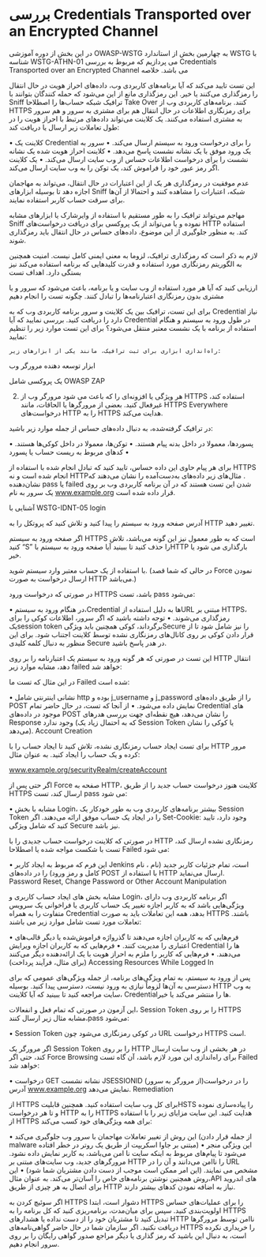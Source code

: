  # بررسی Credentials Transported over an Encrypted Channel

در این بخش از دوره آموزشی OWASP-WSTG به چهارمین بخش از استاندارد WSTG با شناسه WSTG-ATHN-01 می پردازیم که مربوط به بررسی Credentials Transported over an Encrypted Channel می باشد.
خلاصه

این تست تایید می‌کند که آیا برنامه‌های کاربردی وب، داده‌های احراز هویت در حال انتقال را رمزگذاری می‌کنند یا خیر. این رمزگذاری مانع از این می‌شود که حمله کنندگان بتوانند با Sniff ترافیک شبکه حساب‌ها را اصطلاحا Take Over کنند. برنامه‌های کاربردی وب از HTTPS برای رمزنگاری اطلاعات در حال انتقال هم برای مشتری به سرور و هم سرور به مشتری استفاده می‌کنند. یک کلاینت می‌تواند داده‌های مرتبط با احراز هویت را در طول تعاملات زیر ارسال یا دریافت کند:

• کلاینت یک Credential را برای درخواست ورود به سیستم ارسال می‌کند.
• سرور به یک ورود موفق با یک نشانه نشست پاسخ می‌دهد.
• کلاینت احراز هویت شده یک نشانه نشست را برای درخواست اطلاعات حساس از وب سایت ارسال می‌کند.
• یک کلاینت اگر رمز عبور خود را فراموش کند، یک توکن را به وب سایت ارسال می‌کند.

عدم موفقیت در رمزگذاری هر یک از این اعتبارات در حال انتقال، می‌تواند به مهاجمان اجازه دهد تا بوسیله ابزارهای Sniff شبکه، اعتبارات را مشاهده کنند و احتمالا از آن‌ها برای سرقت حساب کاربر استفاده نمایند.

مهاجم می‌تواند ترافیک را به طور مستقیم با استفاده از وایرشارک یا ابزارهای مشابه Sniff نموده و یا می‌تواند از یک پروکسی برای دریافت درخواست‌های HTTP استفاده کند. به منظور جلوگیری از این موضوع، داده‌های حساس در حال انتقال باید رمزگذاری شوند.

لازم به ذکر است که رمزگذاری ترافیک، لزوما به معنی ایمنی کامل نیست. امنیت همچنین به الگوریتم رمزنگاری مورد استفاده و قدرت کلیدهایی که برنامه استفاده می‌کند نیز بستگی دارد.
اهداف تست

ارزیابی کنید که آیا هر مورد استفاده از وب سایت و یا برنامه، باعث می‌شود که سرور و یا مشتری بدون رمزنگاری اعتبارنامه‌ها را تبادل کنند.
چگونه تست را انجام دهیم

برای این تست، ترافیک بین یک کلاینت و سرور برنامه کاربردی وب که به Credential نیاز دارد را دریافت کنید. بررسی نمایید که آیا Credential در طول ورود به سیستم و هنگام استفاده از برنامه با یک نشست معتبر منتقل می‌شود؟ برای این تست موارد زیر را تنظیم نمایید:

    راه‌اندازی ابزاری برای ثبت ترافیک، مانند یکی از ابزارهای زیر:

ابزار توسعه دهنده مرورگر وب

یک پروکسی شامل OWASP ZAP

2. هر ویژگی یا افزونه‌ای را که باعث می شود مرورگر وب از HTTPS استفاده کند، غیرفعال کنید. بعضی از مرورگرها یا الحاقات، مانند HTTPS Everywhere درخواست‌های HTTP را به HTTPS هدایت می‌کند.

در ترافیک گرفته‌شده، به دنبال داده‌های حساس از جمله موارد زیر باشید:

• پسوردها، معمولا در داخل بدنه پیام هستند.
• توکن‌ها، معمولا در داخل کوکی‌ها هستند.
• کدهای مربوط به ریست حساب یا پسورد

برای هر پیام حاوی این داده حساس، تایید کنید که تبادل انجام شده با استفاده از HTTPS ‏انجام شده است و نه HTTP‏. مثال‌های زیر داده‌های به‌دست‌آمده را نشان می‌دهند که نشان‌دهنده pass یا failed شدن این تست هستند که در آن برنامه کاربردی وب بر روی یک سرور به نام www.example.org قرار داده شده است.

آشنایی با WSTG-IDNT-05
login

آدرس صفحه ورود به سیستم را پیدا کنید و تلاش کنید که پروتکل را به HTTP تغییر دهید.

اگر صفحه ورود به سیستم HTTPS است که به طور معمول نیز این گونه می‌باشد، تلاش کنید “S” را حذف کنید تا ببینید آیا صفحه ورود به سیستم باHTTP بارگذاری می شود یا خیر.

با استفاده از یک حساب معتبر وارد سیستم شوید. (در حالی که شما قصد Force نمودن ارسال درخواست به صورت HTTP می‌باشد.)

در صورتی که درخواست ورود HTTPS باشد، تست pass می‌شود:

• در هنگام ورود به سیستم،Credential ها به دلیل استفاده ازURL مبتنی بر HTTPS، رمزگذاری می‌شوند.
• توجه داشته باشید که اگر سرور، اطلاعات کوکی را برای یکsession token برگرداند، کوکی همچنین باید ویژگیSecure را نیز شامل شود تا از قرار دادن کوکی بر روی کانال‌های رمزنگاری نشده توسط کلاینت اجتناب شود. برای این منظور به دنبال کلمه کلیدی Secure در هدر پاسخ باشید.

این تست در صورتی که هر گونه ورود به سیستم یک اعتبارنامه را بر روی HTTP انتقال دهد، مشابه موارد زیر failed خواهد شد:

در این مثال که تست ما Failed شده است:

• نشانی اینترنتی شامل http بوده و j_username و j_password را از طریق داده‌های POST نمایش داده می‌شود.
• از آنجا که تست، در حال حاضر تمام Credential های موجود در داده‌های POST را نشان می‌دهد، هیچ نقطه‌ای جهت بررسی هدرهای Response وجود ندارد (‏که به احتمال زیاد یک Session Token یا کوکی را نشان می‌دهد)‏.
Account Creation

برای تست ایجاد حساب رمزنگاری نشده، تلاش کنید تا ایجاد حساب را با HTTP مرور کرده و یک حساب را ایجاد کنید. به عنوان مثال:


www.example.org/securityRealm/createAccount


اگر حتی پس از Force صفحه به HTTP، کلاینت هنوز درخواست حساب جدید را از طریق HTTPS ارسال کند، تست pass می شود:

• مشابه با بخش Login، بیشتر برنامه‌های کاربردی وب به طور خودکار یک Session Token را در ایجاد یک حساب موفق ارائه می‌دهند. اگر Set-Cookie: وجود دارد، تایید کنید که شامل ویژگی Secure نیز باشد.

در صورتی که کلاینت درخواست حساب جدیدی را با HTTP رمزنگاری نشده ارسال کند، تست با شکست مواجه شده یا اصطلاحا Failed می شود:

• این فرم که مربوط به ایجاد کاربر Jenkins است، تمام جزئیات کاربر جدید (نام ، نام کامل و رمز ورود) را در داده‌های POST با استفاده از HTTP ارسال می‌نماید.
Password Reset, Change Password or Other Account Manipulation

مشابه بخش های ایجاد حساب کاربری و Login، اگر برنامه کاربردی وب دارای ویژگی‌هایی باشد که به کاربر اجازه تغییر یک حساب کاربری یا فراخوانی یک سرویس متفاوت را به همراه Credential بدهد، همه این تعاملات باید به صورت HTTPS باشند. تعاملات مورد تست شامل موارد زیر می باشند:

• فرم‌هایی که به کاربران اجازه می‌دهند تا گذرواژه فراموش‌شده یا دیگر قالب‌های اعتباری را مدیریت کنند.
• فرم‌هایی که به کاربران اجازه ویرایش Credential ها را می‌دهند.
• فرم‌هایی که کاربر را ملزم به احراز هویت با یک ارائه‌دهنده دیگر می‌کنند (‏برای مثال، فرآیند پرداخت)
Accessing Resources While Logged In

پس از ورود به سیستم، به تمام ویژگی‌های برنامه، از جمله ویژگی‌های عمومی که برای دسترسی به آن‌ها لزوماً نیازی به ورود نیست، دسترسی پیدا کنید. بوسیله HTTP به وب سایت مراجعه کنید تا ببینید که آیا کلاینت، Credentialها را منتشر می‌کند یا خیر.

این آزمون در صورتی که تمام فعل و انفعالات، Session Token را بر روی HTTPS مشابه مثال زیر ارسال کنند،pass می‌شود:

• Session Token در کوکی رمزنگاری می‌شود چون URL درخواست HTTPS است.

اگر مرورگر یک Session Token را بر روی HTTP در هر بخشی از وب سایت ارسال کند، حتی اگر Force Browsing برای راه‌اندازی این مورد لازم باشد، آن گاه تست Failed خواهد شد:

• درخواست GET نشانه نشست JSESSIONID (‏از مرورگر به سرور)‏ را در درخواست آدرس www.example.org نمایش می‌دهد.
Remediation

از HTTPS برای کل وب سایت استفاده کنید. همچنین قابلیتHSTS را پیاده‌سازی نموده و تا هر درخواست HTTP را به HTTPS هدایت کنید. این سایت مزایای زیر را با استفاده از HTTPS برای همه ویژگی‌های خود کسب می‌کند:

• این روش از تغییر تعاملات مهاجمان با سرور وب جلوگیری می‌کند (‏از جمله قرار دادن malware مبتنی بر جاوا اسکریپت از طریق یک روتر در خطر افتاده)
• این ویژگی منجر می‌شود تا پیام‌های مربوط به اینکه سایت نا امن می‌باشد، به کاربر نمایش داده نشود. مرورگرهای جدید، وب سایت‌های مبتنی بر HTTP را ناامن می‌دانند و آن را در URL مشخص می نمایند. (این امر ممکن است موجب از دست دادن مشتریان شما شود)
• این روش همچنین نوشتن برنامه‌های خاص را آسان‌تر می‌کند. به عنوان مثال،API های اندروید برای اتصال به هر چیزی از طریق HTTP نیاز به اضافه نمودن کدهای بیشتر دارند.

اگر سوئیچ کردن به HTTPS دشوار است، ابتدا HTTPS را برای عملیات‌های حساس اولویت‌بندی کنید. سپس برای میان‌مدت، برنامه‌ریزی کنید که کل برنامه را به HTTPS تبدیل کنید تا مشتریان خود را از دست نداده یا هشدارهای HTTP ناامن توسط مرورگرها دریافت نکنید. اگر سازمان شما در حال حاضر گواهی‌نامه‌های HTTPS را خریداری نکرده است، به دنبال این باشید که رمز گذاری یا دیگر مراجع صدور گواهی رایگان را بر روی سرور انجام دهیم.
